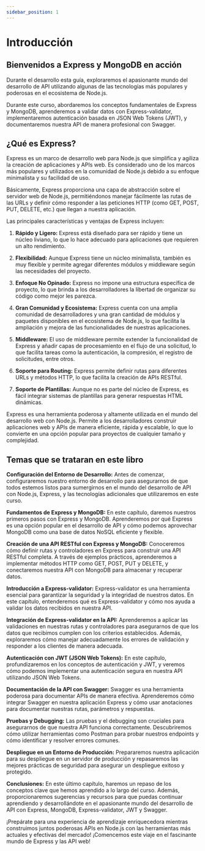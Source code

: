 ```yaml
---
sidebar_position: 1
---
```


# Introducción



## Bienvenidos a Express y MongoDB en acción
Durante el desarrollo esta guía, exploraremos el apasionante mundo del desarrollo de API utilizando algunas de las tecnologías más populares y poderosas en el ecosistema de Node.js.

Durante este curso, abordaremos los conceptos fundamentales de Express y MongoDB, aprenderemos a validar datos con Express-validator, implementaremos autenticación basada en JSON Web Tokens (JWT), y documentaremos nuestra API de manera profesional con Swagger.

## ¿Qué es Express?

Express es un marco de desarrollo web para Node.js que simplifica y agiliza la creación de aplicaciones y APIs web. Es considerado uno de los marcos más populares y utilizados en la comunidad de Node.js debido a su enfoque minimalista y su facilidad de uso.

Básicamente, Express proporciona una capa de abstracción sobre el servidor web de Node.js, permitiéndonos manejar fácilmente las rutas de las URLs y definir cómo responder a las peticiones HTTP (como GET, POST, PUT, DELETE, etc.) que llegan a nuestra aplicación.

Las principales características y ventajas de Express incluyen:

1. **Rápido y Ligero:** Express está diseñado para ser rápido y tiene un núcleo liviano, lo que lo hace adecuado para aplicaciones que requieren un alto rendimiento.

2. **Flexibilidad:** Aunque Express tiene un núcleo minimalista, también es muy flexible y permite agregar diferentes módulos y middleware según las necesidades del proyecto.

3. **Enfoque No Opinado:** Express no impone una estructura específica de proyecto, lo que brinda a los desarrolladores la libertad de organizar su código como mejor les parezca.

4. **Gran Comunidad y Ecosistema:** Express cuenta con una amplia comunidad de desarrolladores y una gran cantidad de módulos y paquetes disponibles en el ecosistema de Node.js, lo que facilita la ampliación y mejora de las funcionalidades de nuestras aplicaciones.

5. **Middleware:** El uso de middleware permite extender la funcionalidad de Express y añadir capas de procesamiento en el flujo de una solicitud, lo que facilita tareas como la autenticación, la compresión, el registro de solicitudes, entre otros.

6. **Soporte para Routing:** Express permite definir rutas para diferentes URLs y métodos HTTP, lo que facilita la creación de APIs RESTful.

7. **Soporte de Plantillas:** Aunque no es parte del núcleo de Express, es fácil integrar sistemas de plantillas para generar respuestas HTML dinámicas.

Express es una herramienta poderosa y altamente utilizada en el mundo del desarrollo web con Node.js. Permite a los desarrolladores construir aplicaciones web y APIs de manera eficiente, rápida y escalable, lo que lo convierte en una opción popular para proyectos de cualquier tamaño y complejidad.

## Temas que se trataran en este libro

**Configuración del Entorno de Desarrollo:**
Antes de comenzar, configuraremos nuestro entorno de desarrollo para asegurarnos de que todos estemos listos para sumergirnos en el mundo del desarrollo de API con Node.js, Express, y las tecnologías adicionales que utilizaremos en este curso.

**Fundamentos de Express y MongoDB:**
En este capítulo, daremos nuestros primeros pasos con Express y MongoDB. Aprenderemos por qué Express es una opción popular en el desarrollo de API y cómo podemos aprovechar MongoDB como una base de datos NoSQL eficiente y flexible.

**Creación de una API RESTful con Express y MongoDB:**
Conoceremos cómo definir rutas y controladores en Express para construir una API RESTful completa. A través de ejemplos prácticos, aprenderemos a implementar métodos HTTP como GET, POST, PUT y DELETE, y conectaremos nuestra API con MongoDB para almacenar y recuperar datos.

**Introducción a Express-validator:**
Express-validator es una herramienta esencial para garantizar la seguridad y la integridad de nuestros datos. En este capítulo, entenderemos qué es Express-validator y cómo nos ayuda a validar los datos recibidos en nuestra API.

**Integración de Express-validator en la API:**
Aprenderemos a aplicar las validaciones en nuestras rutas y controladores para asegurarnos de que los datos que recibimos cumplen con los criterios establecidos. Además, exploraremos cómo manejar adecuadamente los errores de validación y responder a los clientes de manera adecuada.

**Autenticación con JWT (JSON Web Tokens):**
En este capítulo, profundizaremos en los conceptos de autenticación y JWT, y veremos cómo podemos implementar una autenticación segura en nuestra API utilizando JSON Web Tokens.

**Documentación de la API con Swagger:**
Swagger es una herramienta poderosa para documentar APIs de manera efectiva. Aprenderemos cómo integrar Swagger en nuestra aplicación Express y cómo usar anotaciones para documentar nuestras rutas, parámetros y respuestas.

**Pruebas y Debugging:**
Las pruebas y el debugging son cruciales para asegurarnos de que nuestra API funciona correctamente. Descubriremos cómo utilizar herramientas como Postman para probar nuestros endpoints y cómo identificar y resolver errores comunes.

**Despliegue en un Entorno de Producción:**
Prepararemos nuestra aplicación para su despliegue en un servidor de producción y repasaremos las mejores prácticas de seguridad para asegurar un despliegue exitoso y protegido.

**Conclusiones:**
En este último capítulo, haremos un repaso de los conceptos clave que hemos aprendido a lo largo del curso. Además, proporcionaremos sugerencias y recursos para que puedas continuar aprendiendo y desarrollándote en el apasionante mundo del desarrollo de API con Express, MongoDB, Express-validator, JWT y Swagger.

¡Prepárate para una experiencia de aprendizaje enriquecedora mientras construimos juntos poderosas APIs en Node.js con las herramientas más actuales y efectivas del mercado! ¡Comencemos este viaje en el fascinante mundo de Express y las API web!
